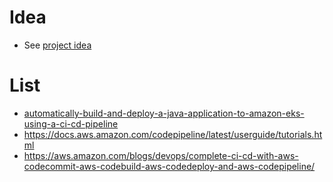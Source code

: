 # Idea
- See [project idea](./PROJECT_IDEA.md)
# List
- [automatically-build-and-deploy-a-java-application-to-amazon-eks-using-a-ci-cd-pipeline](https://docs.aws.amazon.com/prescriptive-guidance/latest/patterns/automatically-build-and-deploy-a-java-application-to-amazon-eks-using-a-ci-cd-pipeline.html?did=pg_card&trk=pg_card)
- https://docs.aws.amazon.com/codepipeline/latest/userguide/tutorials.html
- https://aws.amazon.com/blogs/devops/complete-ci-cd-with-aws-codecommit-aws-codebuild-aws-codedeploy-and-aws-codepipeline/
